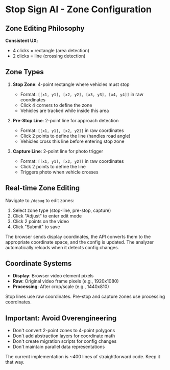# Stop Sign AI - Zone Configuration

## Zone Editing Philosophy

**Consistent UX**:
- 4 clicks = rectangle (area detection)
- 2 clicks = line (crossing detection)

## Zone Types

1. **Stop Zone**: 4-point rectangle where vehicles must stop
   - Format: `[[x1, y1], [x2, y2], [x3, y3], [x4, y4]]` in raw coordinates
   - Click 4 corners to define the zone
   - Vehicles are tracked while inside this area

2. **Pre-Stop Line**: 2-point line for approach detection
   - Format: `[[x1, y1], [x2, y2]]` in raw coordinates
   - Click 2 points to define the line (handles road angle)
   - Vehicles cross this line before entering stop zone

3. **Capture Line**: 2-point line for photo trigger
   - Format: `[[x1, y1], [x2, y2]]` in raw coordinates
   - Click 2 points to define the line
   - Triggers photo when vehicle crosses

## Real-time Zone Editing

Navigate to `/debug` to edit zones:
1. Select zone type (stop-line, pre-stop, capture)
2. Click "Adjust" to enter edit mode
3. Click 2 points on the video
4. Click "Submit" to save

The browser sends display coordinates, the API converts them to the appropriate coordinate space, and the config is updated. The analyzer automatically reloads when it detects config changes.

## Coordinate Systems

- **Display**: Browser video element pixels
- **Raw**: Original video frame pixels (e.g., 1920x1080)
- **Processing**: After crop/scale (e.g., 1440x810)

Stop lines use raw coordinates. Pre-stop and capture zones use processing coordinates.

## Important: Avoid Overengineering

- Don't convert 2-point zones to 4-point polygons
- Don't add abstraction layers for coordinate math
- Don't create migration scripts for config changes
- Don't maintain parallel data representations

The current implementation is ~400 lines of straightforward code. Keep it that way.